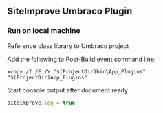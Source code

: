 ﻿## SiteImprove Umbraco Plugin

### Run on local machine
Reference class library to Umbraco project 

Add the following to Post-Build event command line:
``` shell
xcopy /I /E /Y "$(ProjectDir)bin\App_Plugins" "$(ProjectDir)App_Plugins"
```

Start console output after document ready
```js
siteimprove.log = true
```